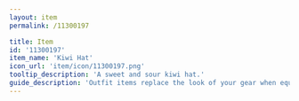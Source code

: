 ```yaml
---
layout: item
permalink: /11300197

title: Item
id: '11300197'
item_name: 'Kiwi Hat'
icon_url: 'item/icon/11300197.png'
tooltip_description: 'A sweet and sour kiwi hat.'
guide_description: 'Outfit items replace the look of your gear when equipped.'
---
```

